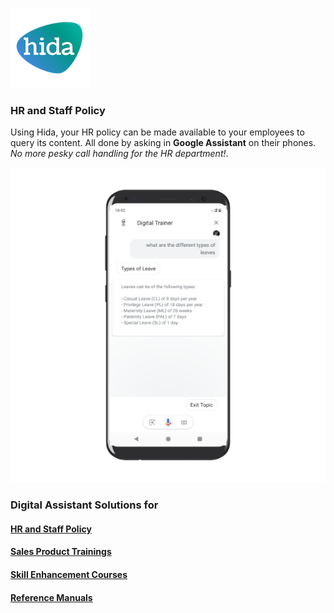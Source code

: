 [![hida](images/hida-128x128.png)](./)

### HR and Staff Policy
Using Hida, your HR policy can be made available to your employees to query its content. All done by asking in **Google Assistant** on their phones. *No more pesky call handling for the HR department!*. 

![hr screen](images/hr.png)

### Digital Assistant Solutions for

#### [HR and Staff Policy](./hr.html)
#### [Sales Product Trainings](./sales.html)
#### [Skill Enhancement Courses](./skill.html)
#### [Reference Manuals](./manuals.html)
